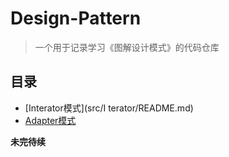 # Design-Pattern
> 一个用于记录学习《图解设计模式》的代码仓库


## 目录
- [Interator模式](src/I terator/README.md)
- [Adapter模式](src/Adapter/README.md)


**未完待续**